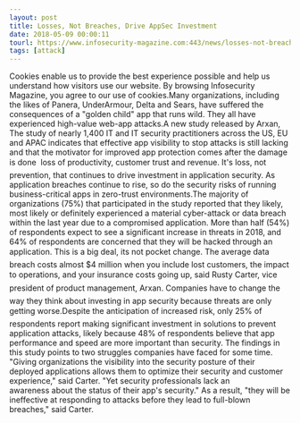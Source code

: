 ```yaml
---
layout: post
title: Losses, Not Breaches, Drive AppSec Investment
date: 2018-05-09 00:00:11
tourl: https://www.infosecurity-magazine.com:443/news/losses-not-breaches-drive-appsec/
tags: [attack]
---
```

Cookies enable us to provide the best experience possible and help us understand how visitors use our website. By browsing Infosecurity Magazine, you agree to our use of cookies.Many organizations, including the likes of Panera, UnderArmour, Delta and Sears, have suffered the consequences of a "golden child" app that runs wild. They all have experienced high-value web-app attacks.A new study released by Arxan, The study of nearly 1,400 IT and IT security practitioners across the US, EU and APAC indicates that effective app visibility to stop attacks is still lacking and that the motivator for improved app protection comes after the damage is done  loss of productivity, customer trust and revenue. It's loss, not prevention, that continues to drive investment in application security. As application breaches continue to rise, so do the security risks of running business-critical apps in zero-trust environments.The majority of organizations (75%) that participated in the study reported that they likely, most likely or definitely experienced a material cyber-attack or data breach within the last year due to a compromised application. More than half (54%) of respondents expect to see a significant increase in threats in 2018, and 64% of respondents are concerned that they will be hacked through an application. This is a big deal, its not pocket change. The average data breach costs almost $4 million when you include lost customers, the impact to operations, and your insurance costs going up, said Rusty Carter, vice president of product management, Arxan. Companies have to change the way they think about investing in app security because threats are only getting worse.Despite the anticipation of increased risk, only 25% of respondents report making significant investment in solutions to prevent application attacks, likely because 48% of respondents believe that app performance and speed are more important than security. The findings in this study points to two struggles companies have faced for some time. "Giving organizations the visibility into the security posture of their deployed applications allows them to optimize their security and customer experience," said Carter. "Yet security professionals lack an awareness about the status of their app's security." As a result, "they will be ineffective at responding to attacks before they lead to full-blown breaches," said Carter. 